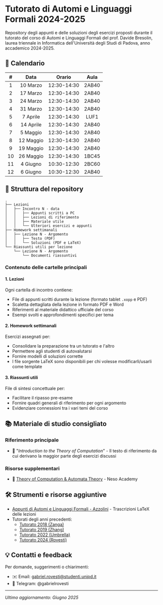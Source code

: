 # Tutorato di Automi e Linguaggi Formali 2024-2025

Repository degli appunti e delle soluzioni degli esercizi proposti durante il tutorato del corso di Automi e Linguaggi Formali del prof. Davide Bresolin, laurea triennale in Informatica dell'Università degli Studi di Padova, anno accademico 2024-2025.

## 📅 Calendario

| **#** | **Data**     | **Orario**   | **Aula** |
|:-----:|:------------:|:------------:|:--------:|
|   1   |  10 Marzo    | 12:30-14:30  |   2AB40   |
|   2   |  17 Marzo    | 12:30-14:30  |   2AB40   |
|   3   |  24 Marzo    | 12:30-14:30  |   2AB40   |
|   4   |  31 Marzo    | 12:30-14:30  |   2AB40   |
|   5   |  7 Aprile    | 12:30-14:30  |   LUF1    |
|   6   |  14 Aprile   | 12:30-14:30  |   2AB40   |
|   7   |  5 Maggio    | 12:30-14:30  |   2AB40   |
|   8   |  12 Maggio   | 12:30-14:30  |   2AB40   |
|   9   |  19 Maggio   | 12:30-14:30  |   2AB40   |
|  10   |  26 Maggio   | 12:30-14:30  |   1BC45   |
|  11   |  4 Giugno    | 10:30-12:30  |   2BC60   |
|  12   |  6 Giugno    | 10:30-12:30  |   2AB40   |

## 📁 Struttura del repository

```
.
├── Lezioni
│   ├── Incontro N - data
│   │   ├── Appunti scritti a PC
│   │   ├── Lezioni di riferimento
│   │   ├── Materiale utile
│   │   └── Ulteriori esercizi e appunti
├── Homework settimanali
│   ├── Lezione N - Argomento
│   │   ├── Testo (PDF)
│   │   └── Soluzioni (PDF e LaTeX)
└── Riassunti utili per lezione
    └── Lezione N - Argomento
        └── Documenti riassuntivi
```

### Contenuto delle cartelle principali

#### 1. Lezioni
Ogni cartella di incontro contiene:
- File di appunti scritti durante la lezione (formato tablet `.xopp` e PDF)
- Scaletta dettagliata della lezione in formato PDF e Word
- Riferimenti al materiale didattico ufficiale del corso
- Esempi svolti e approfondimenti specifici per tema

#### 2. Homework settimanali
Esercizi assegnati per:
- Consolidare la preparazione tra un tutorato e l'altro
- Permettere agli studenti di autovalutarsi
- Fornire modelli di soluzioni corrette
- I file sorgente LaTeX sono disponibili per chi volesse modificarli/usarli come template

#### 3. Riassunti utili
File di sintesi concettuale per:
- Facilitare il ripasso pre-esame
- Fornire quadri generali di riferimento per ogni argomento
- Evidenziare connessioni tra i vari temi del corso

## 📚 Materiale di studio consigliato

### Riferimento principale
- 📘 "_Introduction to the Theory of Computation_" - Il testo di riferimento da cui derivano la maggior parte degli esercizi discussi

### Risorse supplementari
- 🎥 [Theory of Computation & Automata Theory](https://www.youtube.com/playlist?list=PLBlnK6fEyqRgp46KUv4ZY69yXmpwKOIev) - Neso Academy

## 🛠️ Strumenti e risorse aggiuntive

- [Appunti di Automi e Linguaggi Formali - Azzolini](https://appunti.cavallium.it/Automi%20e%20Linguaggi/) - Trascrizioni LaTeX delle lezioni
- Tutorati degli anni precedenti:
  - [Tutorato 2018 (Zanga)](https://github.com/alezanga/AutomiTutorato2018)
  - [Tutorato 2019 (Zhang)](https://github.com/linpengzhang/AFL-Tutoring)
  - [Tutorato 2022 (Umbrella)](https://github.com/GiulioUmbrella/TutoratoAutomiLinguaggiFormali)
  - [Tutorato 2024 (Rovesti)](https://github.com/gabrielrovesti/Tutorato-Automi-e-Linguaggi-Formali-2023-2024)

## 💡 Contatti e feedback

Per domande, suggerimenti o chiarimenti:
- ✉️ Email: gabriel.rovesti@studenti.unipd.it
- 📱 Telegram: @gabrielrovesti

---

*Ultimo aggiornamento: Giugno 2025*